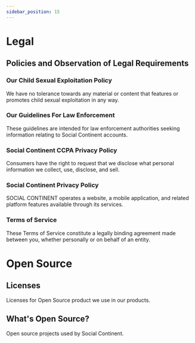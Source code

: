 ```yaml
---
sidebar_position: 15
---
```


# Legal

## Policies and Observation of Legal Requirements
### Our Child Sexual Exploitation Policy
We have no tolerance towards any material or content that features or promotes child sexual exploitation in any way.
### Our Guidelines For Law Enforcement
These guidelines are intended for law enforcement authorities seeking information relating to Social Continent accounts.
### Social Continent CCPA Privacy Policy
Consumers have the right to request that we disclose what personal information we collect, use, disclose, and sell.
### Social Continent Privacy Policy
SOCIAL CONTINENT operates a website, a mobile application, and related platform features available through its services.
### Terms of Service
These Terms of Service constitute a legally binding agreement made between you, whether personally or on behalf of an entity.
# Open Source
## Licenses
Licenses for Open Source product we use in our products.
## What's Open Source?
Open source projects used by Social Continent.
